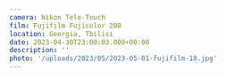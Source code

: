 ```yaml
---
camera: Nikon Tele-Touch
film: Fujifilm Fujicolor 200
location: Georgia, Tbilisi
date: 2023-04-30T23:00:03.000+00:00
description: ''
photo: '/uploads/2023/05/2023-05-01-fujifilm-18.jpg'
---
```

